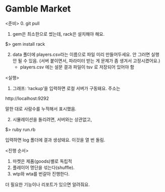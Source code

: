 # Gamble Market

<준비>
0. git pull

1. gem은 최소한으로 썼는데, rack은 설치해야 해요.

$> gem install rack

2. data 폴더에 players.csv라는 이름으로 파일 미리 만들어두세요. 안 그러면 실행 안 될 수 있음. (서버 붙이면서, 파라미터 받는 게 문제가 좀 생겨서 고정시켰어요.)
	- players.csv 에는 설문 결과 파일이 tsv 로 저장되어 있어야 함

<실행>
1. 그래프: ‘rackup’을 입력하면 로컬 서버가 구동돼요. 주소는

http://localhost:9292

말한 대로 사람수를 누적해서 표시했음.

2. 시뮬레이션을 돌리려면, 서버와는 상관없고, 

$> ruby run.rb

입력하면 log 폴더에 결과 생성돼요. 이것을 열 번 돌림. 

<진행 순서>

1. 마켓은 제품(goods)별로 독립적
2. 플레이어 명단을 섞는다(shuffle).
3. wtp와 wta를 번갈아 진행한다.

더 필요한 기능이나 리포트가 있으면 알려줘요.
